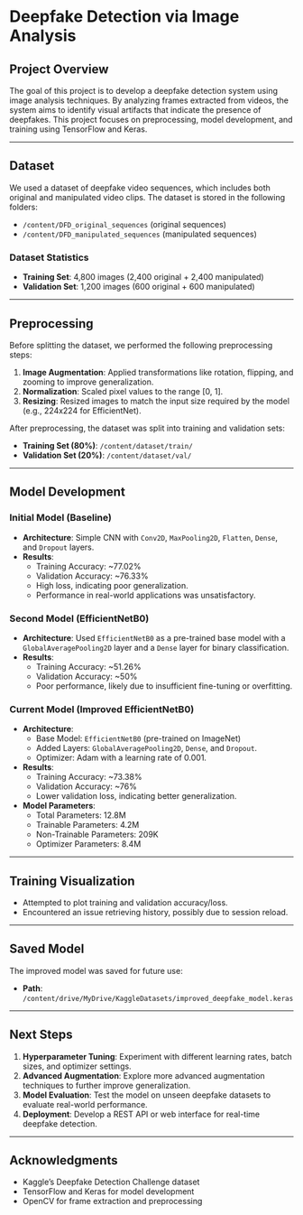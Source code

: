 # Deepfake Detection via Image Analysis

## Project Overview
The goal of this project is to develop a deepfake detection system using image analysis techniques. By analyzing frames extracted from videos, the system aims to identify visual artifacts that indicate the presence of deepfakes. This project focuses on preprocessing, model development, and training using TensorFlow and Keras.

---

## Dataset
We used a dataset of deepfake video sequences, which includes both original and manipulated video clips. The dataset is stored in the following folders:
- `/content/DFD_original_sequences` (original sequences)
- `/content/DFD_manipulated_sequences` (manipulated sequences)

### Dataset Statistics
- **Training Set**: 4,800 images (2,400 original + 2,400 manipulated)
- **Validation Set**: 1,200 images (600 original + 600 manipulated)

---

## Preprocessing
Before splitting the dataset, we performed the following preprocessing steps:
1. **Image Augmentation**: Applied transformations like rotation, flipping, and zooming to improve generalization.
2. **Normalization**: Scaled pixel values to the range [0, 1].
3. **Resizing**: Resized images to match the input size required by the model (e.g., 224x224 for EfficientNet).

After preprocessing, the dataset was split into training and validation sets:
- **Training Set (80%)**: `/content/dataset/train/`
- **Validation Set (20%)**: `/content/dataset/val/`

---

## Model Development

### Initial Model (Baseline)
- **Architecture**: Simple CNN with `Conv2D`, `MaxPooling2D`, `Flatten`, `Dense`, and `Dropout` layers.
- **Results**:
  - Training Accuracy: ~77.02%
  - Validation Accuracy: ~76.33%
  - High loss, indicating poor generalization.
  - Performance in real-world applications was unsatisfactory.

### Second Model (EfficientNetB0)
- **Architecture**: Used `EfficientNetB0` as a pre-trained base model with a `GlobalAveragePooling2D` layer and a `Dense` layer for binary classification.
- **Results**:
  - Training Accuracy: ~51.26%
  - Validation Accuracy: ~50%
  - Poor performance, likely due to insufficient fine-tuning or overfitting.

### Current Model (Improved EfficientNetB0)
- **Architecture**:
  - Base Model: `EfficientNetB0` (pre-trained on ImageNet)
  - Added Layers: `GlobalAveragePooling2D`, `Dense`, and `Dropout`.
  - Optimizer: Adam with a learning rate of 0.001.
- **Results**:
  - Training Accuracy: ~73.38%
  - Validation Accuracy: ~76%
  - Lower validation loss, indicating better generalization.
- **Model Parameters**:
  - Total Parameters: 12.8M
  - Trainable Parameters: 4.2M
  - Non-Trainable Parameters: 209K
  - Optimizer Parameters: 8.4M

---

## Training Visualization
- Attempted to plot training and validation accuracy/loss.
- Encountered an issue retrieving history, possibly due to session reload.

---

## Saved Model
The improved model was saved for future use:
- **Path**: `/content/drive/MyDrive/KaggleDatasets/improved_deepfake_model.keras`

---

## Next Steps
1. **Hyperparameter Tuning**: Experiment with different learning rates, batch sizes, and optimizer settings.
2. **Advanced Augmentation**: Explore more advanced augmentation techniques to further improve generalization.
3. **Model Evaluation**: Test the model on unseen deepfake datasets to evaluate real-world performance.
4. **Deployment**: Develop a REST API or web interface for real-time deepfake detection.

---

## Acknowledgments
- Kaggle’s Deepfake Detection Challenge dataset
- TensorFlow and Keras for model development
- OpenCV for frame extraction and preprocessing
